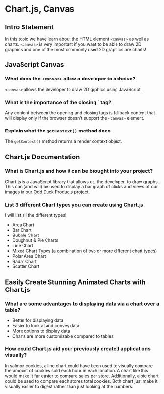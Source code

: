 # Chart.js, Canvas

## Intro Statement

In this topic we have learn about the HTML element `<canvas>` as well as charts. `<canvas>` is very important if you want to be able to draw 2D graphics and one of the most commonly used 2D graphics are charts!

## JavaScript Canvas

### What does the `<canvas>` allow a developer to acheive?

`<canvas>` allows the developer to draw 2D grphics using JavaScript.

### What is the importance of the closing `</canvas> tag?

Any content between the opening and closing tags is fallback content that will display only if the browser doesn’t support the `<canvas>` element.

### Explain what the `getContext()` method does

The `getContext()` method returns a render context object.

## Chart.js Documentation

### What is Chart.js and how it can be brought into your project?

Chart.js is a JavaScript library that allows us, the developer, to draw graphs. This can (and will) be used to display a bar graph of clicks and views of our images in our Odd Duck Products project.

### List 3 different Chart types you can create using Chart.js

I will list all the different types!

- Area Chart
- Bar Chart
- Bubble Chart
- Doughnut & Pie Charts
- Line Chart
- Mixed Chart Types (a combination of two or more different chart types)
- Polar Area Chart
- Radar Chart
- Scatter Chart

## Easily Create Stunning Animated Charts with Chart.js

### What are some advantages to displaying data via a chart over a table?

- Better for displaying data
- Easier to look at and convey data
- More options to display data
- Charts are more customizable compared to tables

### How could Chart.js aid your previously created applications visually?

In salmon cookies, a line chart could have been used to visually compare the amount of cookies sold each hour in each location. A chart like this would make it far easier to compare sales per store. Additionally, a pie chart could be used to compare each stores total cookies. Both chart just make it visually easier to digest rather than just looking at the numbers.


